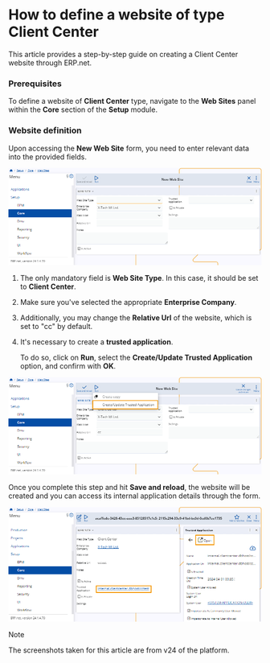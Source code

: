 # How to define a website of type Client Center

This article provides a step-by-step guide on creating a Client Center website through ERP.net.

### Prerequisites 

To define a website of **Client Center** type, navigate to the **Web Sites** panel within the **Core** section of the **Setup** module.

### Website definition

Upon accessing the **New Web Site** form, you need to enter relevant data into the provided fields.

![picture](pictures/New_Web_Site_01_04.png)
 
1. The only mandatory field is **Web Site Type**. In this case, it should be set to **Client Center**. 

2. Make sure you've selected the appropriate **Enterprise Company**. 

3. Additionally, you may change the **Relative Url** of the website, which is set to "cc" by default. 

4. It's necessary to create a **trusted application**.
   
   To do so, click on **Run**, select the **Create/Update Trusted Application** option, and confirm with **OK**.

![picture](pictures/Create_Update_Trusted_app_01_04.png)

Once you complete this step and hit **Save and reload**, the website will be created and you can access its internal application details through the form.

![picture](pictures/Trusted_app_open_01_04.png)

> [!NOTE]
> 
> The screenshots taken for this article are from v24 of the platform.
